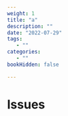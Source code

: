 ```yaml
---
weight: 1
title: "a"
description: ""
date: "2022-07-29"
tags:
   - ""
categories:
   - ""
bookHidden: false

---
```


# Issues

